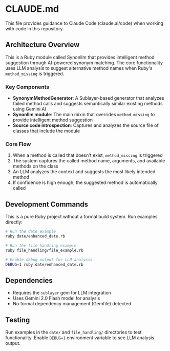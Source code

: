 # CLAUDE.md

This file provides guidance to Claude Code (claude.ai/code) when working with code in this repository.

## Architecture Overview

This is a Ruby module called Synonllm that provides intelligent method suggestion through AI-powered synonym matching. The core functionality uses LLM analysis to suggest alternative method names when Ruby's `method_missing` is triggered.

### Key Components

- **SynonymMethodGenerator**: A Sublayer-based generator that analyzes failed method calls and suggests semantically similar existing methods using Gemini AI
- **Synonllm module**: The main mixin that overrides `method_missing` to provide intelligent method suggestion
- **Source code introspection**: Captures and analyzes the source file of classes that include the module

### Core Flow

1. When a method is called that doesn't exist, `method_missing` is triggered
2. The system captures the called method name, arguments, and available methods on the class
3. An LLM analyzes the context and suggests the most likely intended method
4. If confidence is high enough, the suggested method is automatically called

## Development Commands

This is a pure Ruby project without a formal build system. Run examples directly:

```bash
# Run the date example
ruby date/enhanced_date.rb

# Run the file handling example  
ruby file_handling/file_example.rb

# Enable debug output for LLM analysis
DEBUG=1 ruby date/enhanced_date.rb
```

## Dependencies

- Requires the `sublayer` gem for LLM integration
- Uses Gemini 2.0 Flash model for analysis
- No formal dependency management (Gemfile) detected

## Testing

Run examples in the `date/` and `file_handling/` directories to test functionality. Enable `DEBUG=1` environment variable to see LLM analysis output.
